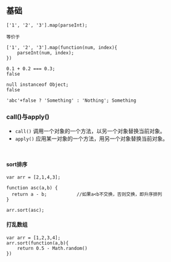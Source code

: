 ## 基础

```
['1', '2', '3'].map(parseInt);

等价于

['1', '2', '3'].map(function(num, index){
    parseInt(num, index);
})
```

```
0.1 + 0.2 === 0.3;
false

null instanceof Object;
false

'abc'+false ? 'Something' : 'Nothing'; Something
```

### call()与apply()
* `call()`   调用一个对象的一个方法，以另一个对象替换当前对象。
* `apply()`   应用某一对象的一个方法，用另一个对象替换当前对象。

```


```

#### sort排序
```
var arr = [2,1,4,3];

function asc(a,b) {
  return a - b;           //如果a<b不交换，否则交换，即升序排列
}

arr.sort(asc);
```

#### 打乱数组
```
var arr = [1,2,3,4];
arr.sort(function(a,b){
    return 0.5 - Math.random()
})
```
